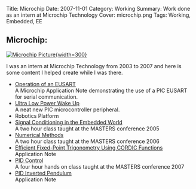 Title: Microchip
Date: 2007-11-01 
Category: Working
Summary: Work done as an intern at Microchip Technology 
Cover: microchip.png
Tags: Working, Embedded, EE

## Microchip:

[![Microchip Picture]({attach}microchip.png "Microchip"){width=300}](https://www.microchip.com)

I was an intern at Microchip Technology from 2003 to 2007 and here is some content I helped create while I was there. 

- [Operation of an EUSART]({attach}00944A.pdf)  
   A Microchip Application Note demonstrating the use of a PIC EUSART for serial communication.  
- [Ultra Low Power Wake Up]({attach}00879C.pdf)  
   A neat new PIC microcontroller peripheral.  
- Robotics Platform  
- [Signal Conditioning in the Embedded World]({attach}SCE929_V.pdf)  
   A two hour class taught at the MASTERS conference 2005  
- [Numerical Methods]({attach}1019_NUM_pub_tmp.ppt)  
   A two hour class taught at the MASTERS conference 2006  
- [Efficient Fixed-Point Trigonometry Using CORDIC Functions]({attach}01061A.pdf)  
   Application Note  
- [PID Control]({attach}PID_2007.pdf)  
   A four hour hands on class taught at the MASTERS conference 2007  
- [PID Inverted Pendulum]({attach}00964A.pdf)  
   Application Note  

